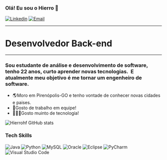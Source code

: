 ### Olá! Eu sou o Hierro 👋

[![Linkedin](https://img.shields.io/badge/LinkedIn-0077B5?style=for-the-badge&logo=linkedin&logoColor=white)](https://linkedin.com/in/hierrofigueiredo)
[![Email](https://img.shields.io/badge/Gmail-D14836?style=for-the-badge&logo=gmail&logoColor=white)](mailto:hierrofigueiredo2@gmail.com)
<hr>

<h1>Desenvolvedor Back-end</h1>
<hr>

<h3>Sou estudante de análise e desenvolvimento de software, tenho 22 anos, curto aprender novas tecnologias. 
E atualmente meu objetivo é me tornar um engenheiro de software. </h3>

<ul>
  <li>🌎Moro em Pirenópolis-GO e tenho vontade de conhecer novas cidades e paises.</li>
  <li>🤝Gosto de trabalho em equipe!</li>
  <li>🧑🏽‍💻Gosto muinto de tecnologia!</li>
  
</ul>

![Hierrohf GitHub stats](https://github-readme-stats.vercel.app/api?username=Hierrohf&show_icons=true&theme=radical)

### Tech Skills
 
   <div style="display: inline_block">
  <img align="center" alt="Java" src="https://img.shields.io/badge/Java-ED8B00?style=for-the-badge&logo=openjdk&logoColor=white" />
  <img align="center" alt="Python" src="https://img.shields.io/badge/Python-3776AB?style=for-the-badge&logo=python&logoColor=white" />
  <img align="center" alt="MySQL" src="https://img.shields.io/badge/MySQL-00000F?style=for-the-badge&logo=mysql&logoColor=white" />
  <img align="center" alt="Oracle" src="https://img.shields.io/badge/Oracle-F80000?style=for-the-badge&logo=oracle&logoColor=black" />
     
  <img align="center" alt="Eclipse" src="https://img.shields.io/badge/Eclipse-2C2255?style=for-the-badge&logo=eclipse&logoColor=white" />
  <img align="center" alt="PyCharm" src="https://img.shields.io/badge/PyCharm-000000.svg?&style=for-the-badge&logo=PyCharm&logoColor=white" />
  <img align="center" alt="Visual Studio Code" src="https://img.shields.io/badge/Visual_Studio_Code-0078D4?style=for-the-badge&logo=visual%20studio%20code&logoColor=white" />
</div><br/>
